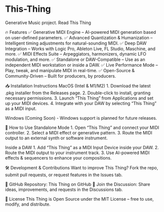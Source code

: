 # This-Thing
Generative Music project.
Read This Thing

🔥 Features ✅ Generative MIDI Engine – AI-powered MIDI generation based on user-defined parameters. ✅ Advanced Quantization & Humanization – Intelligent timing adjustments for natural-sounding MIDI. ✅ Deep DAW Integration – Works with Logic Pro, Ableton Live, FL Studio, Maschine, and more. ✅ MIDI Effects Suite – Arpeggiators, harmonizers, dynamic LFO modulation, and more. ✅ Standalone or DAW-Compatible – Use as an independent MIDI workstation or inside a DAW. ✅ Live Performance Mode – Play, tweak, and manipulate MIDI in real-time. ✅ Open-Source & Community-Driven – Built for producers, by producers.

📥 Installation Instructions MacOS (Intel & M1/M2) 1. Download the latest .pkg installer from the Releases page. 2. Double-click to install, granting necessary permissions. 3. Launch “This Thing” from Applications and set up your MIDI devices. 4. Integrate with your DAW by selecting “This Thing” as a MIDI input.

Windows (Coming Soon) - Windows support is planned for future releases.

🎹 How to Use Standalone Mode 1. Open “This Thing” and connect your MIDI controller. 2. Select a MIDI effect or generative pattern. 3. Route the MIDI output to an external synth or software instrument.

Inside a DAW 1. Add “This Thing” as a MIDI Input Device inside your DAW. 2. Route the MIDI output to your instrument track. 3. Use AI-powered MIDI effects & sequencers to enhance your compositions.

🛠 Development & Contributions Want to improve This Thing? Fork the repo, submit pull requests, or request features in the Issues tab.

🔗 GitHub Repository: This Thing on GitHub 📢 Join the Discussion: Share ideas, improvements, and requests in the Discussions tab.

📜 License This Thing is Open Source under the MIT License – free to use, modify, and distribute.
